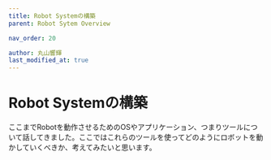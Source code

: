 ```yaml
---
title: Robot Systemの構築
parent: Robot Sytem Overview

nav_order: 20

author: 丸山響輝
last_modified_at: true
---
```


# **Robot Systemの構築**

ここまでRobotを動作させるためのOSやアプリケーション、つまりツールについて話してきました。ここではこれらのツールを使ってどのようにロボットを動かしていくべきか、考えてみたいと思います。
